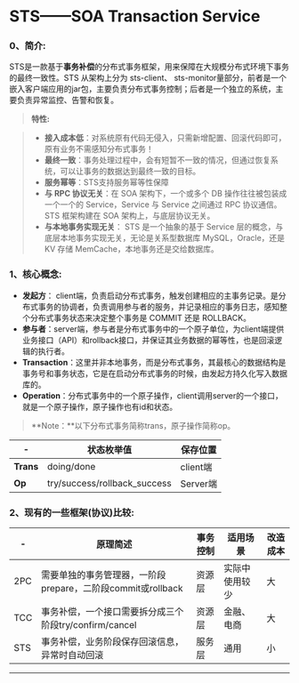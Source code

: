STS——SOA Transaction Service
===================
### 0、简介:
STS是一款基于**事务补偿**的分布式事务框架，用来保障在大规模分布式环境下事务的最终一致性。STS 从架构上分为 sts-client、 sts-monitor量部分，前者是一个嵌入客户端应用的jar包，主要负责分布式事务控制；后者是一个独立的系统，主要负责异常监控、告警和恢复。


> <i class="icon-cog"></i>**特性:**

> - **接入成本低**：对系统原有代码无侵入，只需新增配置、回滚代码即可，原有业务不需感知分布式事务！
> - **最终一致**：事务处理过程中，会有短暂不一致的情况，但通过恢复系统，可以让事务的数据达到最终一致的目标。
> - **服务幂等**：STS支持服务幂等性保障
> - **与 RPC 协议无关**：在 SOA 架构下，一个或多个 DB 操作往往被包装成一个一个的 Service，Service 与 Service 之间通过 RPC 协议通信。STS 框架构建在 SOA 架构上，与底层协议无关。
> - **与本地事务实现无关**： STS 是一个抽象的基于 Service 层的概念，与底层本地事务实现无关，无论是关系型数据库 MySQL，Oracle，还是 KV 存储 MemCache，本地事务还是交给数据库。

### 1、核心概念:

 - **发起方**： client端，负责启动分布式事务，触发创建相应的主事务记录。是分布式事务的协调者，负责调用参与者的服务，并记录相应的事务日志，感知整个分布式事务状态来决定整个事务是 COMMIT 还是 ROLLBACK。
 - **参与者**：server端，参与者是分布式事务中的一个原子单位，为client端提供业务接口（API）和rollback接口，并保证其业务数据的幂等性，也是回滚逻辑的执行者。
 - **Transaction**：这里并非本地事务，而是分布式事务，其最核心的数据结构是事务号和事务状态，它是在启动分布式事务的时候，由发起方持久化写入数据库的。
 - **Operation**：分布式事务中的一个原子操作，client调用server的一个接口，就是一个原子操作，原子操作也有id和状态。

> <i class="icon-pencil"></i>**Note：**以下分布式事务简称trans，原子操作简称op。
> 


 -| 状态枚举值 | 保存位置
----|------|----
**Trans** | doing/done  | client端
**Op** | try/success/rollback_success  | Server端
 


### 2、现有的一些框架(协议)比较:


 -| 原理简述| 事务控制 | 适用场景 |改造成本 
 ----|------|----|----|----
 2PC | 需要单独的事务管理器，一阶段prepare，二阶段commit或rollback|资源层| 实际中使用较少 |大
 TCC | 事务补偿，一个接口需要拆分成三个阶段try/confirm/cancel|资源层| 金融、电商 |大
 STS | 事务补偿，业务阶段保存回滚信息，异常时自动回滚|服务层| 通用 |小


----------




